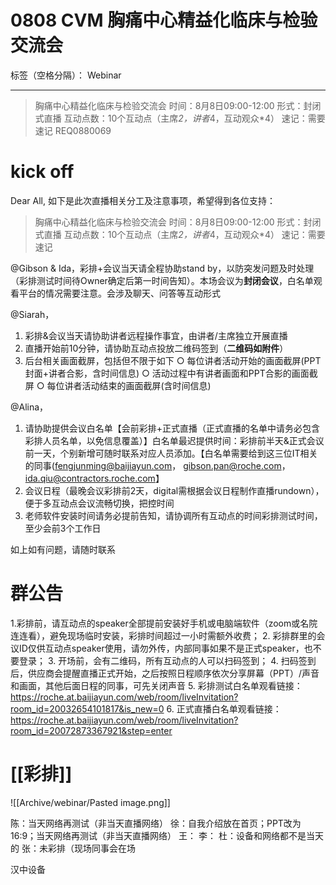# 0808 CVM 胸痛中心精益化临床与检验交流会

标签（空格分隔）： Webinar

---

> 胸痛中心精益化临床与检验交流会
时间：8月8日09:00-12:00
形式：封闭式直播
互动点数：10个互动点（主席*2，讲者*4，互动观众*4）
速记：需要速记
REQ0880069

# kick off

Dear All,
如下是此次直播相关分工及注意事项，希望得到各位支持：

> 胸痛中心精益化临床与检验交流会
时间：8月8日09:00-12:00
形式：封闭式直播
互动点数：10个互动点（主席*2，讲者*4，互动观众*4）
速记：需要速记

@Gibson & Ida，彩排+会议当天请全程协助stand by，以防突发问题及时处理（彩排测试时间待Owner确定后第一时间告知）。本场会议为**封闭会议**，白名单观看平台的情况需要注意。会涉及聊天、问答等互动形式

@Siarah，
1. 彩排&会议当天请协助讲者远程操作事宜，由讲者/主席独立开展直播
2. 直播开始前10分钟，请协助互动点投放二维码签到（**二维码如附件**）
3. 后台相关画面截屏，包括但不限于如下
	○ 每位讲者活动开始的画面截屏(PPT封面+讲者合影，含时间信息)
	○ 活动过程中有讲者画面和PPT合影的画面截屏
	○ 每位讲者活动结束的画面截屏(含时间信息)

@Alina，
1. 请协助提供会议白名单【会前彩排+正式直播（正式直播的名单中请务必包含彩排人员名单，以免信息覆盖）】白名单最迟提供时间：彩排前半天&正式会议前一天，个别新增可随时联系对应人员添加。【白名单需要给到这三位IT相关的同事(fengjunming@baijiayun.com， gibson.pan@roche.com，ida.qiu@contractors.roche.com】
2. 会议日程（最晚会议彩排前2天，digital需根据会议日程制作直播rundown），便于多互动点会议流畅切换，把控时间  
3. 老师软件安装时间请务必提前告知，请协调所有互动点的时间彩排测试时间，至少会前3个工作日

如上如有问题，请随时联系

# 群公告
1.彩排前，请互动点的speaker全部提前安装好手机或电脑端软件（zoom或名院连连看），避免现场临时安装，彩排时间超过一小时需额外收费；
2. 彩排群里的会议ID仅供互动点speaker使用，请勿外传，内部同事如果不是正式speaker，也不要登录；
3. 开场前，会有二维码，所有互动点的人可以扫码签到；
4. 扫码签到后，供应商会提醒直播正式开始，之后按照日程顺序依次分享屏幕（PPT）/声音和画面，其他后面日程的同事，可先关闭声音
5. 彩排测试白名单观看链接： 
https://roche.at.baijiayun.com/web/room/liveInvitation?room_id=20032654101817&is_new=0
6. 正式直播白名单观看链接：
https://roche.at.baijiayun.com/web/room/liveInvitation?room_id=20072873367921&step=enter

# [[彩排]]

![[Archive/webinar/Pasted image.png]]

陈：当天网络再测试（非当天直播网络）
徐：自我介绍放在首页；PPT改为16:9；当天网络再测试（非当天直播网络）
王：
李：
杜：设备和网络都不是当天的
张：未彩排（现场同事会在场

汉中设备
